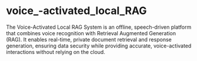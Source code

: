# voice_-activated_local_RAG
The Voice-Activated Local RAG System is an offline, speech-driven platform that combines voice recognition with Retrieval Augmented Generation (RAG). It enables real-time, private document retrieval and response generation, ensuring data security while providing accurate, voice-activated interactions without relying on the cloud.
